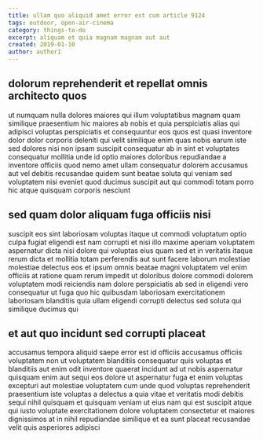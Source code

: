 ```yaml
---
title: ullam quo aliquid amet error est cum article 9124
tags: outdoor, open-air-cinema
category: things-to-do
excerpt: aliquam et quia magnam magnam aut aut
created: 2019-01-10
author: author1
---
```


## dolorum reprehenderit et repellat omnis architecto quos

ut numquam nulla dolores maiores qui illum voluptatibus magnam quam similique praesentium hic maiores ab nobis et quia perspiciatis alias qui adipisci voluptas perspiciatis et consequuntur eos quos est quasi inventore dolor dolor corporis deleniti qui velit similique enim quas nobis earum iste sed dolores nisi non ipsam suscipit consequatur ab in sint et voluptates consequatur mollitia unde id optio maiores doloribus repudiandae a inventore officiis quod nemo amet ullam consequatur dolorem accusamus aut vel debitis recusandae quidem sunt beatae soluta qui veniam sed voluptatem nisi eveniet quod ducimus suscipit aut qui commodi totam porro hic atque quisquam corporis nesciunt

## sed quam dolor aliquam fuga officiis nisi

suscipit eos sint laboriosam voluptas itaque ut commodi voluptatum optio culpa fugiat eligendi est nam corrupti et nisi illo maxime aperiam voluptatem aspernatur dicta nisi dolore qui voluptas eius quam sed et in veritatis itaque rerum dicta et mollitia totam perferendis aut sunt facere laborum molestiae molestiae delectus eos et ipsum omnis beatae magni voluptatem vel enim officiis at ratione quam rerum impedit ut doloribus dolore commodi dolorem voluptatem modi reiciendis nam dolore perspiciatis ab sed in eligendi vero consequatur ut fuga quo hic quibusdam laboriosam exercitationem laboriosam blanditiis quia ullam eligendi corrupti delectus sed soluta qui similique ducimus qui

## et aut quo incidunt sed corrupti placeat

accusamus tempora aliquid saepe error est id officiis accusamus officiis voluptatem non ut voluptatem blanditiis consequatur quis voluptas et blanditiis aut enim odit inventore quaerat incidunt ad ut nobis aspernatur quisquam enim aut sequi eos dolore ut aspernatur fuga et enim voluptas excepturi aut molestiae voluptatem cum unde quod voluptas reprehenderit praesentium iste voluptas a delectus a quia vitae et veritatis modi debitis sequi nihil quisquam et quisquam veniam ut eius nam qui est suscipit atque qui iusto voluptate exercitationem dolore voluptatem consectetur et maiores dignissimos at in nihil repudiandae similique et ea sunt placeat recusandae velit quis asperiores adipisci
